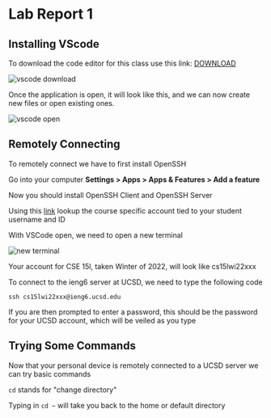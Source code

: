 # Lab Report 1

## Installing VScode
To download the code editor for this class use this link: [DOWNLOAD](https://code.visualstudio.com/)  


![vscode download](https://user-images.githubusercontent.com/97620200/149451131-ebc4dc7c-8de0-4f50-b225-6d875dac440d.jpg)

Once the application is open, it will look like this, and we can now create new files or open existing ones.  
  

![vscode open](https://user-images.githubusercontent.com/97620200/149451427-65845644-fb69-4e7a-a422-5d862243bed0.jpg)

## Remotely Connecting
To remotely connect we have to first install OpenSSH

Go into your computer **Settings > Apps > Apps & Features > Add a feature**

Now you should install OpenSSH Client and OpenSSH Server

Using this [link](https://sdacs.ucsd.edu/~icc/index.php) lookup the course specific account tied to your student username and ID

With VSCode open, we need to open a new terminal

![new terminal](https://user-images.githubusercontent.com/97620200/149453422-2b2f1315-d565-47d6-913d-7ede1d0bf234.png)

Your account for CSE 15l, taken Winter of 2022, will look like cs15lwi22xxx

To connect to the ieng6 server at UCSD, we need to type the following code

```
ssh cs15lwi22xxx@ieng6.ucsd.edu
```
If you are then prompted to enter a password, this should be the password for your UCSD account, which will be veiled as you type

## Trying Some Commands
Now that your personal device is remotely connected to a UCSD server we can try basic commands

`cd` stands for "change directory"

Typing in `cd ~` will take you back to the home or default directory

